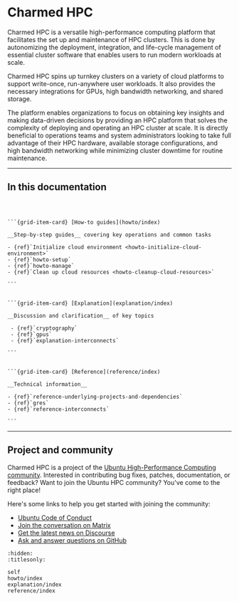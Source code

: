# Charmed HPC

Charmed HPC is a versatile high-performance computing platform that facilitates the set up and maintenance of HPC clusters. This is done by autonomizing the deployment, integration, and life-cycle management of essential cluster software that enables users to run modern workloads at scale.

Charmed HPC spins up turnkey clusters on a variety of cloud platforms to support write-once, run-anywhere user workloads. It also provides the necessary integrations for GPUs, high bandwidth networking, and shared storage.

The platform enables organizations to focus on obtaining key insights and making data-driven decisions by providing an HPC platform that solves the complexity of deploying and operating an HPC cluster at scale. It is directly beneficial to operations teams and system administrators looking to take full advantage of their HPC hardware, available storage configurations, and high bandwidth networking while minimizing cluster downtime for routine maintenance.

---

## In this documentation


````{grid} 1 2 3 3



```{grid-item-card} [How-to guides](howto/index)

__Step-by-step guides__ covering key operations and common tasks

- {ref}`Initialize cloud environment <howto-initialize-cloud-environment>`
- {ref}`howto-setup`
- {ref}`howto-manage`
- {ref}`Clean up cloud resources <howto-cleanup-cloud-resources>`

```


```{grid-item-card} [Explanation](explanation/index)

__Discussion and clarification__ of key topics

 - {ref}`cryptography`
 - {ref}`gpus`
 - {ref}`explanation-interconnects`

```


```{grid-item-card} [Reference](reference/index)

__Technical information__

- {ref}`reference-underlying-projects-and-dependencies`
- {ref}`gres`
- {ref}`reference-interconnects`

```

````

---

## Project and community

Charmed HPC is a project of the [Ubuntu High-Performance Computing
community](https://ubuntu.com/community/governance/teams/hpc).
Interested in contributing bug fixes, patches, documentation, or feedback?
Want to join the Ubuntu HPC community? You've come to the right place!

Here's some links to help you get started with joining the community:

<!-- TODO: Add page with contributing guidelines. -->
<!-- TODO: Add page with more information on how to get support for Charmed HPC. -->

* [Ubuntu Code of Conduct](https://ubuntu.com/community/ethos/code-of-conduct)
* [Join the conversation on Matrix](https://matrix.to/#/#hpc:ubuntu.com)
* [Get the latest news on Discourse](https://discourse.ubuntu.com/c/hpc/151)
* [Ask and answer questions on GitHub](https://github.com/orgs/charmed-hpc/discussions/categories/q-a)

```{filtered-toctree}
:hidden:
:titlesonly:

self
howto/index
explanation/index
reference/index
```
